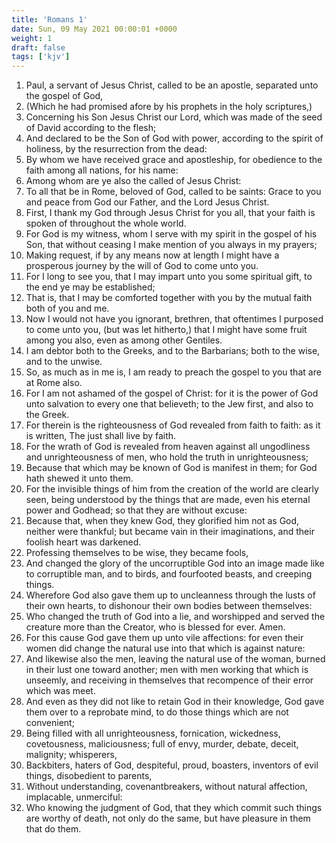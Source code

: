 ```yaml
---
title: 'Romans 1'
date: Sun, 09 May 2021 00:00:01 +0000
weight: 1
draft: false
tags: ['kjv'] 
---
```


1. Paul, a servant of Jesus Christ, called to be an apostle, separated unto the gospel of God,
2. (Which he had promised afore by his prophets in the holy scriptures,)
3. Concerning his Son Jesus Christ our Lord, which was made of the seed of David according to the flesh;
4. And declared to be the Son of God with power, according to the spirit of holiness, by the resurrection from the dead:
5. By whom we have received grace and apostleship, for obedience to the faith among all nations, for his name:
6. Among whom are ye also the called of Jesus Christ:
7. To all that be in Rome, beloved of God, called to be saints: Grace to you and peace from God our Father, and the Lord Jesus Christ.
8. First, I thank my God through Jesus Christ for you all, that your faith is spoken of throughout the whole world.
9. For God is my witness, whom I serve with my spirit in the gospel of his Son, that without ceasing I make mention of you always in my prayers;
10. Making request, if by any means now at length I might have a prosperous journey by the will of God to come unto you.
11. For I long to see you, that I may impart unto you some spiritual gift, to the end ye may be established;
12. That is, that I may be comforted together with you by the mutual faith both of you and me.
13. Now I would not have you ignorant, brethren, that oftentimes I purposed to come unto you, (but was let hitherto,) that I might have some fruit among you also, even as among other Gentiles.
14. I am debtor both to the Greeks, and to the Barbarians; both to the wise, and to the unwise.
15. So, as much as in me is, I am ready to preach the gospel to you that are at Rome also.
16. For I am not ashamed of the gospel of Christ: for it is the power of God unto salvation to every one that believeth; to the Jew first, and also to the Greek.
17. For therein is the righteousness of God revealed from faith to faith: as it is written, The just shall live by faith.
18. For the wrath of God is revealed from heaven against all ungodliness and unrighteousness of men, who hold the truth in unrighteousness;
19. Because that which may be known of God is manifest in them; for God hath shewed it unto them.
20. For the invisible things of him from the creation of the world are clearly seen, being understood by the things that are made, even his eternal power and Godhead; so that they are without excuse:
21. Because that, when they knew God, they glorified him not as God, neither were thankful; but became vain in their imaginations, and their foolish heart was darkened.
22. Professing themselves to be wise, they became fools,
23. And changed the glory of the uncorruptible God into an image made like to corruptible man, and to birds, and fourfooted beasts, and creeping things.
24. Wherefore God also gave them up to uncleanness through the lusts of their own hearts, to dishonour their own bodies between themselves:
25. Who changed the truth of God into a lie, and worshipped and served the creature more than the Creator, who is blessed for ever. Amen.
26. For this cause God gave them up unto vile affections: for even their women did change the natural use into that which is against nature:
27. And likewise also the men, leaving the natural use of the woman, burned in their lust one toward another; men with men working that which is unseemly, and receiving in themselves that recompence of their error which was meet.
28. And even as they did not like to retain God in their knowledge, God gave them over to a reprobate mind, to do those things which are not convenient;
29. Being filled with all unrighteousness, fornication, wickedness, covetousness, maliciousness; full of envy, murder, debate, deceit, malignity; whisperers,
30. Backbiters, haters of God, despiteful, proud, boasters, inventors of evil things, disobedient to parents,
31. Without understanding, covenantbreakers, without natural affection, implacable, unmerciful:
32. Who knowing the judgment of God, that they which commit such things are worthy of death, not only do the same, but have pleasure in them that do them.
